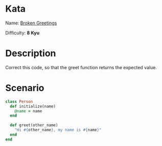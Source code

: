 # Kata
Name: [Broken Greetings](https://www.codewars.com/kata/50654ddff44f800200000001)

Difficulty: **8 Kyu**

# Description
Correct this code, so that the greet function returns the expected value.

# Scenario
```ruby
class Person
  def initialize(name)
    @name = name
  end
  
  def greet(other_name)
    "Hi #{other_name}, my name is #{name}"
  end
end
```